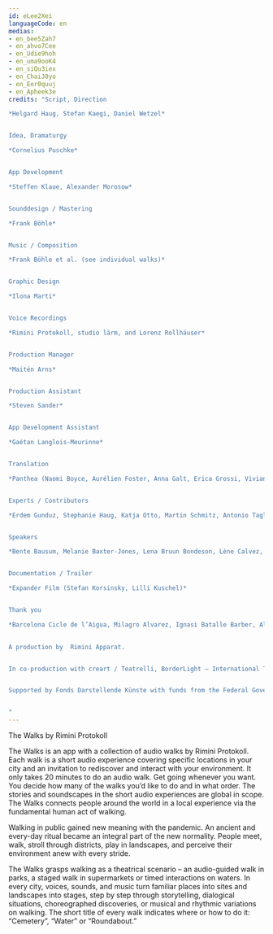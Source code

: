 ```yaml
---
id: eLee2Xei
languageCode: en
medias: 
- en_bee5Zah7
- en_ahvo7Cee
- en_Udie9hoh
- en_uma9ooK4
- en_siQu3iex
- en_ChaiJ0yo
- en_Eer0quuj
- en_Apheek3e
credits: "Script, Direction

*Helgard Haug, Stefan Kaegi, Daniel Wetzel*


Idea, Dramaturgy

*Cornelius Puschke*


App Development

*Steffen Klaue, Alexander Morosow*


Sounddesign / Mastering

*Frank Böhle*


Music / Composition

*Frank Böhle et al. (see individual walks)*


Graphic Design

*Ilona Marti*


Voice Recordings

*Rimini Protokoll, studio lärm, and Lorenz Rollhäuser*


Production Manager

*Maitén Arns*


Production Assistant

*Steven Sander*


App Development Assistant

*Gaétan Langlois-Meurinne*


Translation

*Panthea (Naomi Boyce, Aurélien Foster, Anna Galt, Erica Grossi, Vivian Ia, Adrien Leroux, Lianna Mark, Samuel Petit, Yanik Riedo, Lorenzo de Sabbata)*


Experts / Contributors

*Erdem Gunduz, Stephanie Haug, Katja Otto, Martin Schmitz, Antonio Tagliarini*


Speakers

*Bente Bausum, Melanie Baxter-Jones, Lena Bruun Bondeson, Lène Calvez, Maïmouna Coulibaly, Louisa Devins, Margot Gödros, Melissa Holroyd, Christiane Hommelsheim, Stéphane Hugel, Timur Isik, Mmakgosi Kgabi, Lara Körte, Koffi Kra, Alexandra Lauck, Max Lechat, Joshua Lerner, Steve Mekoudja, Lara-Sophie Milagro, Kamran Sorusch, Antonio Tagliarini, Lucie Zelger*


Documentation / Trailer

*Expander Film (Stefan Korsinsky, Lilli Kuschel)*


Thank you

*Barcelona Cicle de l’Aigua, Milagro Alvarez, Ignasi Batalle Barber, Aljoscha Begrich, Andreas Fischbach, Jannis Grimm (Institute for the Study of Protest and Social Movements), Ant Hampton, Lilli Kuschel, Jan Meuel, Barbara Morgenstern, Ricardo Sarmiento, Hilla Steiner, Enric Tello, Valentin Wetzel, SA, Gustavo Ramon Wilhelmi*

 
A production by  Rimini Apparat.


In co-production with creart / Teatrelli, BorderLight – International Theatre + Fringe Festival Cleveland, European Forum Alpbach, Fondazione Armonie d’Arte, HAU – Hebbel am Ufer, Hellerau – European Centre for the Arts, International Summer Festival Kampnagel, Zona K, Festival PERSPECTIVES.


Supported by Fonds Darstellende Künste with funds from the Federal Government Commissioner for Culture and the Media and the Senate Department for Culture and Europe.


"
---
```

The Walks
by Rimini Protokoll

The Walks is an app with a collection of audio walks by Rimini Protokoll. Each walk is a short audio experience covering specific locations in your city and an invitation to rediscover and interact with your environment. 
It only takes 20 minutes to do an audio walk. Get going whenever you want. You decide how many of the walks you’d like to do and in what order.
The stories and soundscapes in the short audio experiences are global in scope. The Walks connects people around the world in a local experience via the fundamental human act of walking.

Walking in public gained new meaning with the pandemic. An ancient and every-day ritual became an integral part of the new normality. People meet, walk, stroll through districts, play in landscapes, and perceive their environment anew with every stride.

The Walks grasps walking as a theatrical scenario – an audio-guided walk in parks, a staged walk in supermarkets or timed interactions on waters. In every city, voices, sounds, and music turn familiar places into sites and landscapes into stages, step by step through storytelling, dialogical situations, choreographed discoveries, or musical and rhythmic variations on walking. The short title of every walk indicates where or how to do it: “Cemetery”, “Water” or “Roundabout.”
